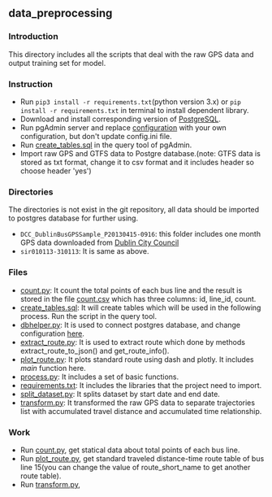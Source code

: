 ## data_preprocessing

### Introduction
This directory includes all the scripts that deal with the raw GPS data and output training set for model.

### Instruction
- Run ``pip3 install -r requirements.txt``(python version 3.x) or ``pip install -r requirements.txt`` in terminal to install dependent library.
- Download and install corresponding version of [PostgreSQL](https://www.postgresql.org/download/).
- Run pgAdmin server and replace [configuration](config.ini) with your own configuration, but don't update config.ini file.
- Run [create_tables.sql](create_tables.sql) in the query tool of pgAdmin.
- Import raw GPS and GTFS data to Postgre database.(note: GTFS data is stored as txt format, change it to csv format and it includes header so choose header 'yes')

### Directories
The directories is not exist in the git repository, all data should be imported to postgres database for further using. 
- ``DCC_DublinBusGPSSample_P20130415-0916``: this folder includes one month GPS data downloaded from [Dublin City Council](https://data.smartdublin.ie/dataset/dublin-bus-gps-sample-data-from-dublin-city-council-insight-project)
- ``sir010113-310113``: It is same as above.

### Files
- [count.py](count.py): It count the total points of each bus line and the result is stored in the file [count.csv](count.csv) which has three columns: id, line_id, count.
- [create_tables.sql](create_tables.sql): It will create tables which will be used in the following process. Run the script in the query tool.
- [dbhelper.py](dbhelper.py): It is used to connect postgres database, and change configuration [here](config.ini).
- [extract_route.py](extract_route.py): It is used to extract route which done by methods extract_route_to_json() and get_route_info().
- [plot_route.py](plot_route.py): It plots standard route using dash and plotly. It includes *main* function here.
- [process.py](process.py): It includes a set of basic functions.
- [requirements.txt](requirements.txt): It includes the libraries that the project need to import.
- [split_dataset.py](split_dataset.py): It splits dataset by start date and end date.
- [transform.py](transform.py): It transformed the raw GPS data to separate trajectories list with accumulated travel distance and accumulated time relationship.

### Work
- Run [count.py](count.py), get statical data about total points of each bus line.
- Run [plot_route.py](plot_route.py), get standard traveled distance-time route table of bus line 15(you can change the value of route_short_name to get another route table).
- Run [transform.py](transform.py), 